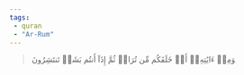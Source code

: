 ```yaml
---
tags: 
 - quran 
 - "Ar-Rum"
---
```


> وَمِنۡ ءَايَٰتِهِۦٓ أَنۡ خَلَقَكُم مِّن تُرَابٖ ثُمَّ إِذَآ أَنتُم بَشَرٞ تَنتَشِرُونَ
